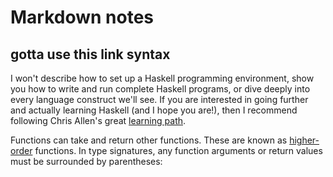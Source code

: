# Markdown notes

## gotta use this link syntax

I won't describe how to set up a Haskell programming environment, show you how
to write and run complete Haskell programs, or dive deeply into every language
construct we'll see. If you are interested in going further and actually
learning Haskell (and I hope you are!), then I recommend following Chris Allen's
great [learning path][learnhaskell].

[learnhaskell]: https://github.com/bitemyapp/learnhaskell

Functions can take and return other functions. These are known as
[higher-order][] functions. In type signatures, any function arguments or return
values must be surrounded by parentheses:

[higher-order]: http://learnyouahaskell.com/higher-order-functions
